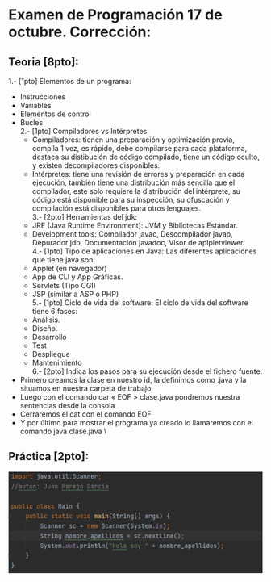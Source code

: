 # Examen de Programación 17 de octubre. Corrección:
## Teoria [8pto]: 
1.- [1pto] Elementos de un programa: 
* Instrucciones 
* Variables
* Elementos de control
* Bucles
\
2.- [1pto] Compiladores vs Intérpretes:
    * Compiladores: tienen una preparación y optimización previa, compila 1 vez, es rápido, debe compilarse para cada plataforma, destaca su distibución de código compilado, tiene un código oculto, y existen decompiladores disponibles.
    * Intérpretes: tiene una revisión de errores y preparación en cada ejecución, también tiene una distribución más sencilla que el compilador, este solo requiere la distribución del intérprete, su código está disponible para su inspección, su ofuscación y compilación  está disponibles para otros lenguajes.
\
3.- [2pto] Herramientas del jdk:
    * JRE (Java Runtime Environment): JVM y Bibliotecas Estándar.
    * Development tools: Compilador javac, Descompilador javap, Depurador jdb, Documentación javadoc, Visor de aplpletviewer.
\
4.- [1pto] Tipo de aplicaciones en Java: Las diferentes aplicaciones que tiene java son:
     * Applet (en navegador)
     * App de CLI y App Gráficas.
     * Servlets (Tipo CGI)
     * JSP (similar a ASP o PHP)
\
5.- [1pto] Ciclo de vida del software: El ciclo de vida del software tiene 6 fases:
     * Análisis.
     * Diseño.
     * Desarrollo
     * Test
     * Despliegue 
     * Mantenimiento 
\
6.- [2pto] Indica los pasos para su ejecución desde el fichero fuente:
* Primero creamos la clase en nuestro id, la definimos como .java y la situamos en nuestra carpeta de trabajo.
* Luego  con el comando car « EOF > clase.java  pondremos nuestra sentencias desde la consola
* Cerraremos el cat con el comando EOF
* Y por último para mostrar el programa ya creado lo llamaremos con el comando java clase.java
\
## Práctica [2pto]: 
![Imagen:](/Programacion/examen-17Oct-Corregido/Img.png)
